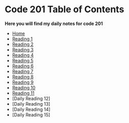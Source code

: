 # Code 201 Table of Contents

 **Here you will find my daily notes for code 201**

- [Home](README.md)
- [Reading 1](reading-01.md)
- [Reading 2](reading-02.md)
- [Reading 3](reading-03.md)
- [Reading 4](reading-04.md)
- [Reading 5](reading-05.md)
- [Reading 6](reading-06.md)
- [Reading 7](reading-07.md)
- [Reading 8](reading-08.md)
- [Reading 9](reading-09.md)
- [Reading 10](reading-10.md)
- [Reading 11](reading-11.md)
- [Daily Reading 12]
- [Daily Reading 13]
- [Daily Reading 14]
- [Daily Reading 15]
